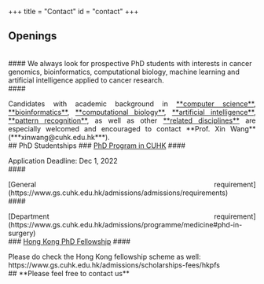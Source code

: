 +++
title = "Contact"
id = "contact"
+++

## Openings
<br>
#### We always look for prospective PhD students with interests in cancer genomics, bioinformatics, computational biology, machine learning and artificial intelligence applied to cancer research. 
<br>
#### <p align="justify">Candidates with academic background in <u>**computer science**</u>, <u>**bioinformatics**</u>, <u>**computational biology**</u>, <u>**artificial intelligence**</u>, <u>**pattern recognition**</u>, as well as other <u>**related disciplines**</u> are especially welcomed and encouraged to contact **Prof. Xin Wang** (***xinwang@cuhk.edu.hk***). 
<br>
## PhD Studentships
### <u>PhD Program in CUHK</u>
#### <p align="justify"> Application Deadline: Dec 1, 2022
<br>
#### <p align="justify"> [General requirement](https://www.gs.cuhk.edu.hk/admissions/admissions/requirements)
<br>
#### <p align="justify"> [Department requirement](https://www.gs.cuhk.edu.hk/admissions/programme/medicine#phd-in-surgery)
<br>
### <u>Hong Kong PhD Fellowship</u>
#### <p align="justify">Please do check the Hong Kong fellowship scheme as well:<br>https://www.gs.cuhk.edu.hk/admissions/scholarships-fees/hkpfs
<br>
## **Please feel free to contact us**
